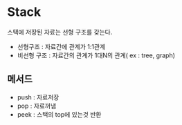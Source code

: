# Stack

스택에 저장된 자료는 선형 구조를 갖는다. 

- 선형구조 : 자료간에 관계가 1:1관계
- 비선형 구조 : 자료간의 관계가 1대N의 관계( ex : tree, graph)

## 메서드

- push : 자료저장
- pop : 자료꺼냄
- peek : 스택의 top에 있는것 반환 